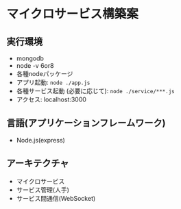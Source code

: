 # マイクロサービス構築案

## 実行環境
- mongodb
- node -v 6or8
- 各種nodeパッケージ
- アプリ起動: `node ./app.js`
- 各種サービス起動 (必要に応じて): `node ./service/***.js` 
- アクセス: localhost:3000

## 言語(アプリケーションフレームワーク)
- Node.js(express)

## アーキテクチャ
- マイクロサービス
- サービス管理(人手)
- サービス間通信(WebSocket)

